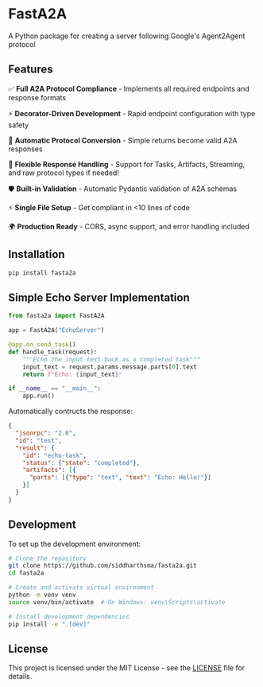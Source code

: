 # FastA2A

A Python package for creating a server following Google's Agent2Agent protocol

## Features

✅ **Full A2A Protocol Compliance** - Implements all required endpoints and response formats

⚡ **Decorator-Driven Development** - Rapid endpoint configuration with type safety

🧩 **Automatic Protocol Conversion** - Simple returns become valid A2A responses 

🔀 **Flexible Response Handling** - Support for Tasks, Artifacts, Streaming, and raw protocol types if needed!

🛡️ **Built-in Validation** - Automatic Pydantic validation of A2A schemas  

⚡ **Single File Setup** - Get compliant in <10 lines of code

🌍 **Production Ready** - CORS, async support, and error handling included

## Installation

```bash
pip install fasta2a
```

## Simple Echo Server Implementation

```python
from fasta2a import FastA2A

app = FastA2A("EchoServer")

@app.on_send_task()
def handle_task(request):
    """Echo the input text back as a completed task"""
    input_text = request.params.message.parts[0].text
    return f"Echo: {input_text}"

if __name__ == "__main__":
    app.run()
```

Automatically contructs the response:

```json
{
  "jsonrpc": "2.0",
  "id": "test",
  "result": {
    "id": "echo-task",
    "status": {"state": "completed"},
    "artifacts": [{
      "parts": [{"type": "text", "text": "Echo: Hello!"}]
    }]
  }
}
```

## Development

To set up the development environment:

```bash
# Clone the repository
git clone https://github.com/siddharthsma/fasta2a.git
cd fasta2a

# Create and activate virtual environment
python -m venv venv
source venv/bin/activate  # On Windows: venv\Scripts\activate

# Install development dependencies
pip install -e ".[dev]"
```

## License

This project is licensed under the MIT License - see the [LICENSE](LICENSE) file for details. 